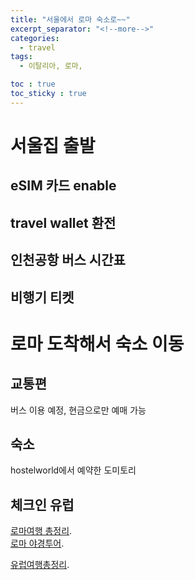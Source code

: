 ```yaml
---
title: "서울에서 로마 숙소로~~"
excerpt_separator: "<!--more-->"
categories:
  - travel
tags:
  - 이탈리아, 로마, 

toc : true
toc_sticky : true
---
```

# 서울집 출발
## eSIM 카드 enable

## travel wallet 환전


## 인천공항 버스 시간표


## 비행기 티켓

# 로마 도착해서 숙소 이동
## 교통편 
버스 이용 예정, 현금으로만 예매 가능

## 숙소  
hostelworld에서 예약한 도미토리

## 체크인 유럽
[로마여행 총정리](https://m.cafe.naver.com/momsolleh/513542?).    
[로마 야경투어](https://m.cafe.naver.com/ca-fe/web/cafes/momsolleh/articles/569173?useCafeId=false&tc).    

[유럽여행총정리](https://m.cafe.naver.com/momsolleh/475245?).    

